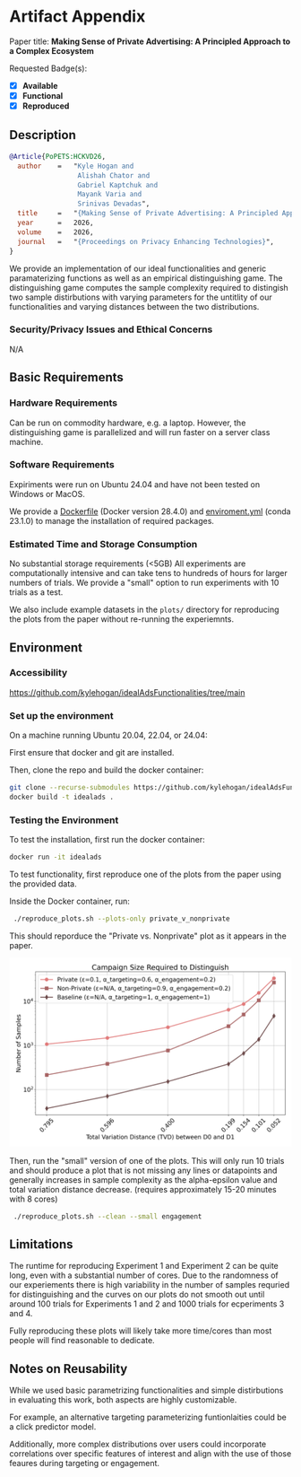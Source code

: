 # Artifact Appendix

Paper title: **Making Sense of Private Advertising: A Principled Approach to a Complex Ecosystem**

Requested Badge(s):
  - [x] **Available**
  - [x] **Functional**
  - [x] **Reproduced**

## Description

```bibtex
@Article{PoPETS:HCKVD26,
  author    =   "Kyle Hogan and
                 Alishah Chator and
                 Gabriel Kaptchuk and
                 Mayank Varia and
                 Srinivas Devadas",
  title     =   "{Making Sense of Private Advertising: A Principled Approach to a Complex Ecosystem}",
  year      =   2026,
  volume    =   2026,
  journal   =   "{Proceedings on Privacy Enhancing Technologies}",
}
```

We provide an implementation of our ideal functionalities and generic paramaterizing functions as well as an empirical distinguishing game. 
The distinguishing game computes the sample complexity required to distingish two sample distirbutions with varying parameters for the untitlity of our functionalities and varying distances between the two distributions. 

### Security/Privacy Issues and Ethical Concerns

N/A

## Basic Requirements

### Hardware Requirements 

Can be run on commodity hardware, e.g. a laptop. However, the distinguishing game is parallelized and will run faster on a server class machine.

### Software Requirements

Expiriments were run on Ubuntu 24.04 and have not been tested on Windows or MacOS.

We provide a [Dockerfile](./Dockerfile) (Docker version 28.4.0) and [enviroment.yml](./environment.yml) (conda 23.1.0) to manage the installation of required packages.


### Estimated Time and Storage Consumption 

No substantial storage requirements (<5GB)
All experiments are computationally intensive and can take tens to hundreds of hours for larger numbers of trials. We provide a "small" option to run experiments with 10 trials as a test.

We also include example datasets in the `plots/` directory for reproducing the plots from the paper without re-running the experiemnts.

## Environment 

### Accessibility 

https://github.com/kylehogan/idealAdsFunctionalities/tree/main

### Set up the environment

On a machine running Ubuntu 20.04, 22.04, or 24.04:

First ensure that docker and git are installed.

Then, clone the repo and build the docker container:

```bash
git clone --recurse-submodules https://github.com/kylehogan/idealAdsFunctionalities.git
docker build -t idealads .
```

### Testing the Environment

To test the installation, first run the docker container:

```bash
docker run -it idealads
```

To test functionality, first reproduce one of the plots from the paper using the provided data.

Inside the Docker container, run:

```bash
 ./reproduce_plots.sh --plots-only private_v_nonprivate
```

This should reporduce the "Private vs. Nonprivate" plot as it appears in the paper.

![private vs. nonprivate distinguishing game](plots/private_v_nonprivate/pval_left_private_v_nonprivate.png "Private vs. Nonprivate Distinguishing Game")

Then, run the "small" version of one of the plots. This will only run 10 trials and should produce a plot that is not missing any lines or datapoints and generally increases in sample complexity as the alpha-epsilon value and total variation distance decrease. (requires approximately 15-20 minutes with 8 cores)

```bash
 ./reproduce_plots.sh --clean --small engagement
```




## Limitations 

The runtime for reproducing Experiment 1 and Experiment 2 can be quite long, even with a substantial number of cores. Due to the randomness of our experiements there is high variability in the number of samples requried for distinguishing and the curves on our plots do not smooth out until around 100 trials for Experiments 1 and 2 and 1000 trials for ecperiments 3 and 4. 

Fully reproducing these plots will likely take more time/cores than most people will find reasonable to dedicate. 

## Notes on Reusability 

While we used basic parametrizing functionalities and simple distirbutions in evaluating this work, both aspects are highly customizable.

For example, an alternative targeting parameterizing funtionlaities could be a click predictor model.

Additionally, more complex distributions over users could incorporate correlations over specific features of interest and align with the use of those feaures during targeting or engagement.